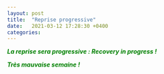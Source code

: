 ```yaml
---
layout: post
title:  "Reprise progressive"
date:   2021-03-12 17:28:30 +0400
categories: 
---
```


<span style="color: green">***La reprise sera progressive : Recovery in progress !***</span>

<span style="color: green">***Très mauvaise semaine !***</span>
